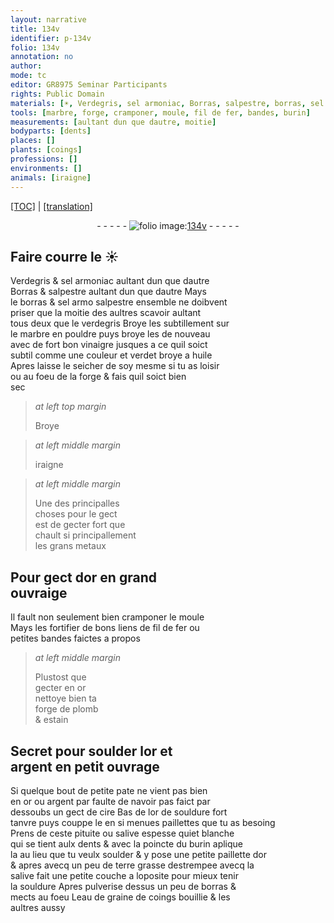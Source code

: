 ```yaml
---
layout: narrative
title: 134v
identifier: p-134v
folio: 134v
annotation: no
author:
mode: tc
editor: GR8975 Seminar Participants
rights: Public Domain
materials: [☀, Verdegris, sel armoniac, Borras, salpestre, borras, sel armo, verdegris, marbre, vinaigre, verdet, huile, metaux, or, fil de fer, plomb, estain, argent, cire, souldure, pituite, salive espesse quiet blanche qui se tient aulx dents, soulder, terre grasse, salive, eau de graine de coings bouillie]
tools: [marbre, forge, cramponer, moule, fil de fer, bandes, burin]
measurements: [aultant dun que dautre, moitie]
bodyparts: [dents]
places: []
plants: [coings]
professions: []
environments: []
animals: [iraigne]
---
```


<p><a href="{{ site.baseurl }}/diplomatic/">[TOC]</a> | <a href="{{ site.baseurl }}/texts/p-134v_tl/" target="_blank">[translation]</a></p><div class="folio" align="center">- - - - - <a href="http://gallica.bnf.fr/ark:/12148/btv1b10500001g/f274.image" target="_blank"><img src="https://cu-mkp.github.io/2017-workshop-edition/assets/photo-icon.png" alt="folio image: " style="display:inline-block; margin-bottom:-3px;"/>134v</a> - - - - - </div>  
  

## Faire courre le <span class="m">☀</span>

 
 <span class="m">Verdegris</span> & <span class="m">sel armoniac</span> <span class="ms">aultant dun que dautre</span><br/> <span class="m">Borras</span> & <span class="m">salpestre</span> <span class="ms">aultant dun que dautre</span> Mays<br/> le <span class="m">borras</span> & <span class="del"><span class="m">sel armo</span></span> <span class="m">salpestre</span> ensemble ne doibvent<br/> priser que la <span class="ms">moitie</span> des aultres scavoir aultant<br/> tous deux que le <span class="m">verdegris</span> Broye les subtillem<span class="exp">ent</span> sur<br/> le <span class="tl"><span class="m">marbre</span></span> en pouldre puys broye les de nouveau<br/> avec de fort bon <span class="m">vinaigre</span> jusques a ce quil soict<br/> subtil comme une couleur et <span class="m">verdet</span> broye a <span class="m">huile</span><br/> Apres laisse le seicher de soy mesme si tu as loisir<br/> ou au foeu <span class="del"><span class="ill"></span></span> de la <span class="tl">forge</span> & fais quil soict bien<br/> sec
 
> *at left top margin*
> 
> 
>   Broye
 
> *at left middle margin*
> 
> 
>   <span class="del"><span class="al">iraigne</span></span> 
 
> *at left middle margin*
> 
> 
>   Une des principalles<br/> choses pour le gect<br/> est de gecter fort <span class="del">que</span><br/> chault <span class="del">si</span> principallem<span class="exp">ent</span><br/> les grans <span class="m">metaux</span>
 
 
  

##  Pour gect d<span class="m">or</span> en grand<br/> ouvraige

 
 Il fault non seulement bien <span class="tl">cramponer</span> le <span class="tl">moule</span><br/> Mays les fortifier de bons liens de <span class="tl"><span class="m">fil de fer</span></span> ou<br/> petites <span class="tl">bandes</span> faictes a propos
 
> *at left middle margin*
> 
> 
>   Plustost que<br/> gecter en <span class="m">or</span><br/> nettoye bien ta<br/> <span class="tl">forge</span> de <span class="m">plomb</span><br/> & <span class="m">estain</span>
 
 
  

##  Secret pour soulder l<span class="m">or</span> et<br/> <span class="m">argent</span> en petit ouvrage

 
 Si quelque bout de petite pate ne vient pas bien<br/> en <span class="m">or</span> ou <span class="m">argent</span> par faulte de navoir pas faict par<br/> dessoubs un gect de <span class="m">cire</span> Bas de l<span class="m">or</span> de <span class="m">souldure</span> fort<br/> tanvre puys couppe le en si menues paillettes que tu as besoing<br/> Prens de ceste <span class="m">pituite</span> ou <span class="m">salive espesse <span class="del">qui</span>et blanche<br/> qui se tient aulx <span class="bp">dents</span></span> & avec la poincte du <span class="tl">burin</span> aplique<br/> la au lieu que tu veulx <span class="m">soulder</span> & y pose une petite paillette d<span class="m">or</span><br/> & apres avecq un peu de <span class="m">terre grasse</span> destrempee avecq la<br/> <span class="m">salive</span> fait une petite couche a loposite pour mieux tenir<br/> la <span class="m">souldure</span> Apres pulverise dessus un peu de <span class="m">borras</span> &<br/> mects au foeu L<span class="m">eau de graine de <span class="pa">coings</span> bouillie</span> & les<br/> aultres aussy
 
